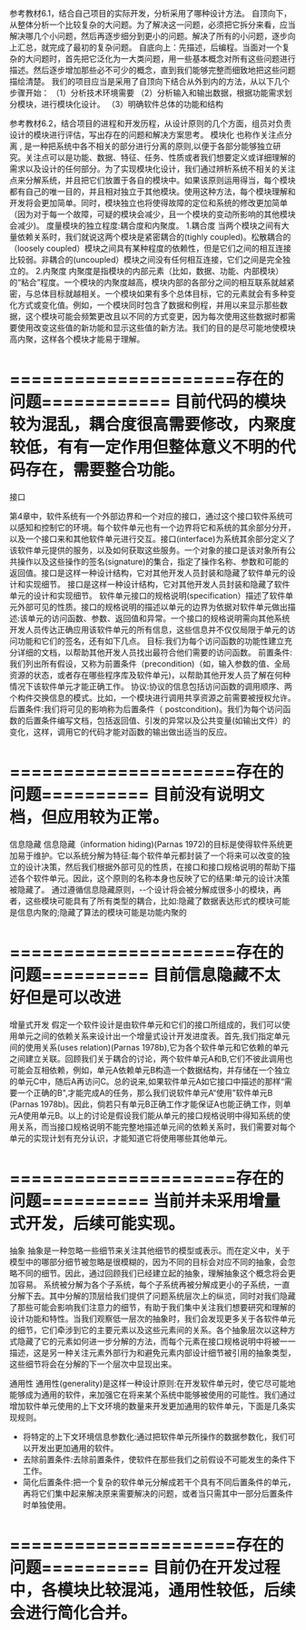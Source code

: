 参考教材6.1，结合自己项目的实际开发，分析采用了哪种设计方法。
自顶向下，从整体分析一个比较复杂的大问题。为了解决这一问题，必须把它拆分来看，应当解决哪几个小问题，然后再逐步细分到更小的问题。解决了所有的小问题，逐步向上汇总，就完成了最初的复杂问题。
自底向上：先描述，后编程。当面对一个复杂的大问题时，首先把它泛化为一大类问题，用一些基本概念对所有这些问题进行描述。然后逐步增加那些必不可少的概念，直到我们能够完整而细致地把这些问题描绘清楚。
我们的项目应当是采用了自顶向下结合从外到内的方法，从以下几个步骤开始：
（1）分析技术环境需要
（2）分析输入和输出数据，根据功能需求划分模块，进行模块化设计。
（3）明确软件总体的功能和结构


参考教材6.2，结合项目的进程和开发历程，从设计原则的几个方面，组员对负责设计的模块进行评估，写出存在的问题和解决方案思考。
模块化
也称作关注点分离 , 是一种把系统中各不相关的部分进行分离的原则,以便于各部分能够独立研究。关注点可以是功能、数据、特征、任务、性质或者我们想要定义或详细理解的需求以及设计的任何部分。为了实现模块化设计，我们通过辨析系统不相关的关注点来分解系统，并且把它们放置于各自的模块中。如果该原则运用得当，每个模块都有自己的唯一目的，并且相对独立于其他模块。使用这种方法，每个模块理解和开发将会更加简单。同时，模块独立也将使得故障的定位和系统的修改更加简单（因为对于每一个故障，可疑的模块会减少，且一个模块的变动所影响的其他模块会减少)。
度量模块的独立程度:耦合度和内聚度。
1.耦合度
当两个模块之间有大量依赖关系时，我们就说这两个模块是紧密耦合的(tighly coupled)。松散耦合的（loosely coupled）模块之间具有某种程度的依赖性，但是它们之间的相互连接比较弱。非耦合的(uncoupled）模块之间没有任何相互连接，它们之间是完全独立的。
2.内聚度
内聚度是指模块的内部元素（比如，数据、功能、内部模块）的“粘合”程度。一个模块的内聚度越高，模块内部的各部分之间的相互联系就越紧密，与总体目标就越相关。一个模块如果有多个总体目标，它的元素就会有多种变化方式或变化值。例如，一个模块同时包含了数据和例程，并用以来显示那些数据，这个模块可能会频繁更改且以不同的方式变更，因为每次使用这些数据时都需要使用改变这些值的新功能和显示这些值的新方法。我们的目的是尽可能地使模块高内聚，这样各个模块才能易于理解。

=====================存在的问题============
目前代码的模块较为混乱，耦合度很高需要修改，内聚度较低，有有一定作用但整体意义不明的代码存在，需要整合功能。
===================================

接口

第4章中，软件系统有一个外部边界和一个对应的接口，通过这个接口软件系统可以感知和控制它的环境。每个软件单元也有一个边界将它和系统的其余部分分开，以及一个接口来和其他软件单元进行交互。接口(interface)为系统其余部分定义了该软件单元提供的服务，以及如何获取这些服务。一个对象的接口是该对象所有公共操作以及这些操作的签名(signature)的集合，指定了操作名称、参数和可能的返回值。接口是这样一种设计结构，它对其他开发人员封装和隐藏了软件单元的设计和实现细节。
接口是这样一种设计结构，它对其他开发人员封装和隐藏了软件单元的设计和实现细节。
软件单元接口的规格说明(specification）描述了软件单元外部可见的性质。接口的规格说明的描述以单元的边界为依据对软件单元做出描述:该单元的访问函数、参数、返回值和异常。一个接口的规格说明需向其他系统开发人员传达正确应用该软件单元的所有信息，这些信息并不仅仅局限于单元的访问功能和它们的签名，还有如下几点。
目标:我们为每个访问函数的功能性建立充分详细的文档，以帮助其他开发人员找出最符合他们需要的访问函数。
前置条件:我们列出所有假设，又称为前置条件（precondition)（如，输入参数的值、全局资源的状态，或者存在哪些程序库及软件单元)，以帮助其他开发人员了解在何种情况下该软件单元才能正确工作。
协议:协议的信息包括访问函数的调用顺序、两个构件交换信息的模式。比如，一个模块进行调用共享资源之前需要被授权允许。
后置条件:我们将可见的影响称为后置条件（ postcondition)。我们为每个访问函数的后置条件编写文档，包括返回值、引发的异常以及公共变量(如输出文件）的变化，这样，调用它的代码才能对函数的输出做出适当的反应。

=====================存在的问题==========
目前没有说明文档，但应用较为正常。
=====================

信息隐藏
信息隐藏（information hiding)(Parnas 1972)的目标是使得软件系统更加易于维护。它以系统分解为特征:每个软件单元都封装了一个将来可以改变的独立的设计决策，然后我们根据外部可见的性质，在接口和接口规格说明的帮助下描述各个软件单元。因此，这个原则的名称本身也反映了它的结果:单元的设计决策被隐藏了。
通过遵循信息隐藏原则，--个设计将会被分解成很多小的模块，再者，这些模块可能具有了所有类型的耦合，比如:隐藏了数据表达形式的模块可能是信息内聚的;隐藏了算法的模块可能是功能内聚的

=====================存在的问题==========
目前信息隐藏不太好但是可以改进 
=====================

增量式开发
假定一个软件设计是由软件单元和它们的接口所组成的，我们可以使用单元之间的依赖关系来设计出一个增量式设计开发进度表。首先,我们指定单元间的使用关系(uses relation)(Parnas 1978b),它为各个软件单元和它依赖的单元之间建立关联。回顾我们关于耦合的讨论，两个软件单元A和B,它们不彼此调用也可能会互相依赖，例如，单元A依赖单元B构造一个数据结构，并存储在一个独立的单元C中，随后A再访问C。总的说来,如果软件单元A如它接口中描述的那样“需要一个正确的B",才能完成A的任务，那么我们说软件单元A“使用”软件单元B (Parnas 1978b)。因此，倘若只有单元B正确工作才能保证A也能正确工作，则单元A使用单元B。以上的讨论是假设我们能从单元的接口规格说明中得知系统的使用关系，而当接口规格说明不能完整地描述单元间的依赖关系时，我们需要对每个单元的实现计划有充分认识，才能知道它将使用哪些其他单元。

=====================存在的问题==========
当前并未采用增量式开发，后续可能实现。 
=====================

抽象
抽象是一种忽略一些细节来关注其他细节的模型或表示。而在定义中，关于模型中的哪部分细节被忽略是很模糊的，因为不同的目标会对应不同的抽象，会忽略不同的细节。因此，通过回顾我们已经建立起的抽象，理解抽象这个概念将会更加容易。
系统被分解为各个子系统，每个子系统再被分解成更小的子系统，一直分解下去。其中分解的顶层给我们提供了问题系统层次上的纵览，同时对我们隐藏了那些可能会影响我们注意力的细节，有助于我们集中关注我们想要研究和理解的设计功能和特性。当我们观察低一层次的抽象时，我们会发现更多关于各软件单元的细节，它们牵涉到它的主要元素以及这些元素间的关系。各个抽象层次以这种方式隐藏了它的元素如何进一步分解的方法，而每个元素在接口规格说明中将被一一描述，这是另一种关注元素外部行为和避免元素内部设计细节被引用的抽象类型，这些细节将会在分解的下一个层次中显现出来。

通用性
通用性(generality)是这样一种设计原则:在开发软件单元时，使它尽可能地能够成为通用的软件，来加强它在将来某个系统中能够被使用的可能性。我们通过增加软件单元使用的上下文环境的数量来开发更加通用的软件单元，下面是几条实现规则。
- 将特定的上下文环境信息参数化:通过把软件单元所操作的数据参数化，我们可以开发出更加通用的软件。
- 去除前置条件:去除前置条件，使软件在那些我们之前假设不可能发生的条件下工作。
- 简化后置条件:把一个复杂的软件单元分解成若干个具有不同后置条件的单元，再将它们集中起来解决原来需要解决的问题，或者当只需其中一部分后置条件时单独使用。

=====================存在的问题==========
目前仍在开发过程中，各模块比较混沌，通用性较低，后续会进行简化合并。
=====================